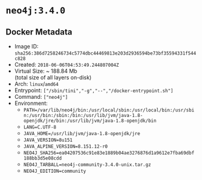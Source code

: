 # `neo4j:3.4.0`

## Docker Metadata

- Image ID: `sha256:386d7258246734c5774dbc44469813e203d2936594be73bf35594331f544c828`
- Created: `2018-06-06T04:53:49.244807004Z`
- Virtual Size: ~ 188.84 Mb  
  (total size of all layers on-disk)
- Arch: `linux`/`amd64`
- Entrypoint: `["/sbin/tini","-g","--","/docker-entrypoint.sh"]`
- Command: `["neo4j"]`
- Environment:
  - `PATH=/var/lib/neo4j/bin:/usr/local/sbin:/usr/local/bin:/usr/sbin:/usr/bin:/sbin:/bin:/usr/lib/jvm/java-1.8-openjdk/jre/bin:/usr/lib/jvm/java-1.8-openjdk/bin`
  - `LANG=C.UTF-8`
  - `JAVA_HOME=/usr/lib/jvm/java-1.8-openjdk/jre`
  - `JAVA_VERSION=8u151`
  - `JAVA_ALPINE_VERSION=8.151.12-r0`
  - `NEO4J_SHA256=ea04207536c91e83e1889b04ae3276876d1a9612e7fba69dbf188bb3d5e08cdd`
  - `NEO4J_TARBALL=neo4j-community-3.4.0-unix.tar.gz`
  - `NEO4J_EDITION=community`
